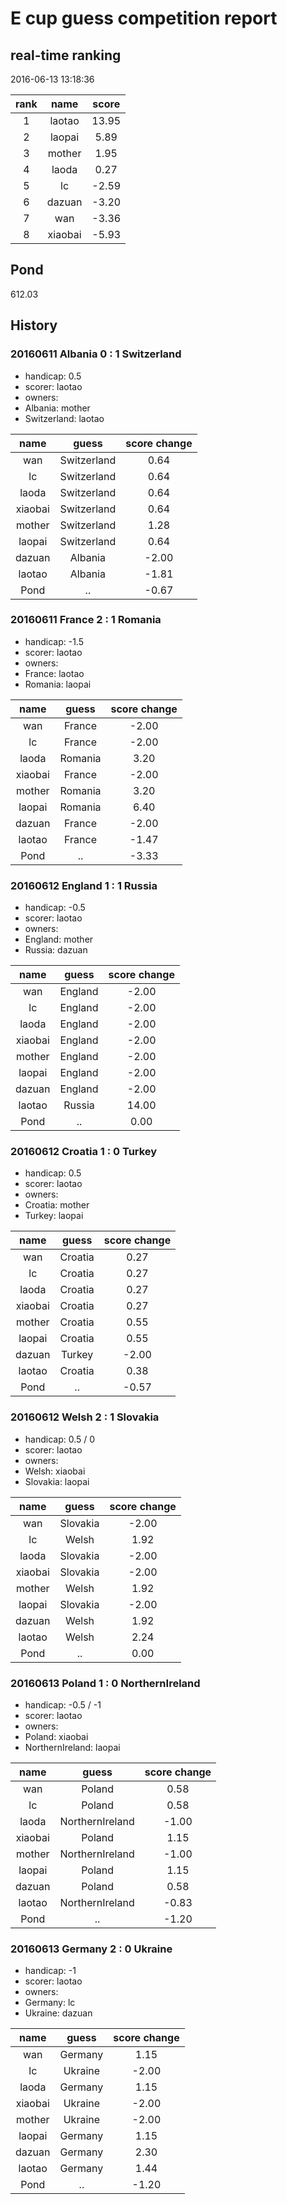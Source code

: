 # E cup guess competition report
## real-time ranking
2016-06-13 13:18:36

|rank|name|score|
|:---:|:---:|:---:|
|1|laotao|13.95|
|2|laopai|5.89|
|3|mother|1.95|
|4|laoda|0.27|
|5|lc|-2.59|
|6|dazuan|-3.20|
|7|wan|-3.36|
|8|xiaobai|-5.93|

## Pond
612.03

## History

### 20160611 Albania 0 : 1 Switzerland
- handicap: 0.5
- scorer: laotao
- owners:
 - Albania: mother
 - Switzerland: laotao


|name|guess|score change|
|:---:|:---:|:---:|
|wan|Switzerland|0.64|
|lc|Switzerland|0.64|
|laoda|Switzerland|0.64|
|xiaobai|Switzerland|0.64|
|mother|Switzerland|1.28|
|laopai|Switzerland|0.64|
|dazuan|Albania|-2.00|
|laotao|Albania|-1.81|
|Pond|..|-0.67|

### 20160611 France 2 : 1 Romania
- handicap: -1.5
- scorer: laotao
- owners:
 - France: laotao
 - Romania: laopai


|name|guess|score change|
|:---:|:---:|:---:|
|wan|France|-2.00|
|lc|France|-2.00|
|laoda|Romania|3.20|
|xiaobai|France|-2.00|
|mother|Romania|3.20|
|laopai|Romania|6.40|
|dazuan|France|-2.00|
|laotao|France|-1.47|
|Pond|..|-3.33|

### 20160612 England 1 : 1 Russia
- handicap: -0.5
- scorer: laotao
- owners:
 - England: mother
 - Russia: dazuan


|name|guess|score change|
|:---:|:---:|:---:|
|wan|England|-2.00|
|lc|England|-2.00|
|laoda|England|-2.00|
|xiaobai|England|-2.00|
|mother|England|-2.00|
|laopai|England|-2.00|
|dazuan|England|-2.00|
|laotao|Russia|14.00|
|Pond|..|0.00|

### 20160612 Croatia 1 : 0 Turkey
- handicap: 0.5
- scorer: laotao
- owners:
 - Croatia: mother
 - Turkey: laopai


|name|guess|score change|
|:---:|:---:|:---:|
|wan|Croatia|0.27|
|lc|Croatia|0.27|
|laoda|Croatia|0.27|
|xiaobai|Croatia|0.27|
|mother|Croatia|0.55|
|laopai|Croatia|0.55|
|dazuan|Turkey|-2.00|
|laotao|Croatia|0.38|
|Pond|..|-0.57|

### 20160612 Welsh 2 : 1 Slovakia
- handicap: 0.5 / 0
- scorer: laotao
- owners:
 - Welsh: xiaobai
 - Slovakia: laopai


|name|guess|score change|
|:---:|:---:|:---:|
|wan|Slovakia|-2.00|
|lc|Welsh|1.92|
|laoda|Slovakia|-2.00|
|xiaobai|Slovakia|-2.00|
|mother|Welsh|1.92|
|laopai|Slovakia|-2.00|
|dazuan|Welsh|1.92|
|laotao|Welsh|2.24|
|Pond|..|0.00|

### 20160613 Poland 1 : 0 NorthernIreland
- handicap: -0.5 / -1
- scorer: laotao
- owners:
 - Poland: xiaobai
 - NorthernIreland: laopai


|name|guess|score change|
|:---:|:---:|:---:|
|wan|Poland|0.58|
|lc|Poland|0.58|
|laoda|NorthernIreland|-1.00|
|xiaobai|Poland|1.15|
|mother|NorthernIreland|-1.00|
|laopai|Poland|1.15|
|dazuan|Poland|0.58|
|laotao|NorthernIreland|-0.83|
|Pond|..|-1.20|

### 20160613 Germany 2 : 0 Ukraine
- handicap: -1
- scorer: laotao
- owners:
 - Germany: lc
 - Ukraine: dazuan


|name|guess|score change|
|:---:|:---:|:---:|
|wan|Germany|1.15|
|lc|Ukraine|-2.00|
|laoda|Germany|1.15|
|xiaobai|Ukraine|-2.00|
|mother|Ukraine|-2.00|
|laopai|Germany|1.15|
|dazuan|Germany|2.30|
|laotao|Germany|1.44|
|Pond|..|-1.20|
